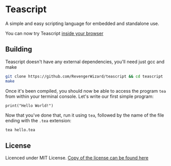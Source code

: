 # Teascript

A simple and easy scripting language for embedded and standalone use.

You can now try Teascript [inside your browser](https://revengerwizard.github.io/wasm-tea)

## Building

Teascript doesn't have any external dependencies, you'll need just gcc and make

```bash
git clone https://github.com/RevengerWizard/teascript && cd teascript
make
```

Once it's been compiled, you should now be able to access the program `tea` from within your terminal console. Let's write our first simple program:

```tea
print("Hello World!")
```

Now that you've done that, run it using `tea`, followed by the name of the file ending with the `.tea` extension:

```bash
tea hello.tea
```

## License

Licenced under MIT License. [Copy of the license can be found here](https://github.com/RevengerWizard/teascript/blob/master/LICENSE)